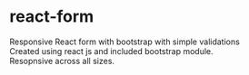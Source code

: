 # react-form
Responsive React form with bootstrap with simple validations<br/>
Created using react js and included bootstrap module.<br/>
Resopnsive across all sizes.
